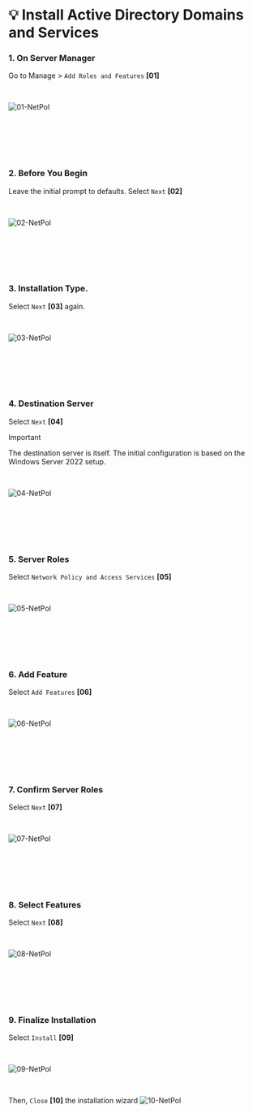 
<!-- Your monitor number = #$34T# -->

# 💡 Install Active Directory Domains and Services

### 1. On Server Manager
Go to Manage > `Add Roles and Features` __[01]__

<br>

![01-NetPol](<img/00 AD-01.png>)

&nbsp;
---
&nbsp;

### 2. Before You Begin
Leave the initial prompt to defaults. Select `Next` __[02]__

<br>

![02-NetPol](<img/00 AD-02.png>)

&nbsp;
---
&nbsp;

### 3. Installation Type.
Select `Next` __[03]__ again.

<br>

![03-NetPol](<img/00 AD-03.png>)

&nbsp;
---
&nbsp;

### 4. Destination Server
Select `Next` __[04]__
> [!IMPORTANT]
> The destination server is itself. The initial configuration is based on the Windows Server 2022 setup.

<br>

![04-NetPol](<img/00 AD-04.png>)

&nbsp;
---
&nbsp;

### 5. Server Roles
Select `Network Policy and Access Services` __[05]__

<br>

![05-NetPol](<img/00 NetPolServer-01.png>)

&nbsp;
---
&nbsp;

### 6. Add Feature
Select `Add Features` __[06]__

<br>

![06-NetPol](<img/00 NetPolServer-02.png>)

&nbsp;
---
&nbsp;

### 7. Confirm Server Roles
Select `Next` __[07]__

<br>

![07-NetPol](<img/00 NetPolServer-03.png>)

&nbsp;
---
&nbsp;

### 8. Select Features
Select `Next` __[08]__

<br>

![08-NetPol](<img/00 NetPolServer-04.png>)

&nbsp;
---
&nbsp;

### 9. Finalize Installation
Select `Install` __[09]__

<br>

![09-NetPol](<img/00 NetPolServer-05.png>)

<br>

Then, `Close` __[10]__ the installation wizard
![10-NetPol](<img/00 NetPolServer-06.png>)

